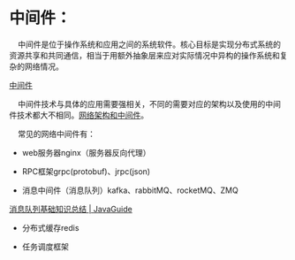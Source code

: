 # 中间件：

    中间件是位于操作系统和应用之间的系统软件。核心目标是实现分布式系统的资源共享和共同通信，相当于用额外抽象层来应对实际情况中异构的操作系统和复杂的网络情况。

[中间件](https://www.zhihu.com/question/19730582/answer/1663627873)

    中间件技术与具体的应用需要强相关，不同的需要对应的架构以及使用的中间件技术都大不相同。[网络架构和中间件](https://www.zhihu.com/question/19730582/answer/1768682017)。

    常见的网络中间件有：

+ web服务器nginx（服务器反向代理）

+ RPC框架grpc(protobuf)、jrpc(json)

+ 消息中间件（消息队列）kafka、rabbitMQ、rocketMQ、ZMQ

[消息队列基础知识总结 | JavaGuide](https://javaguide.cn/high-performance/message-queue/message-queue.html#%E4%BB%80%E4%B9%88%E6%98%AF%E6%B6%88%E6%81%AF%E9%98%9F%E5%88%97)

+ 分布式缓存redis

+ 任务调度框架
